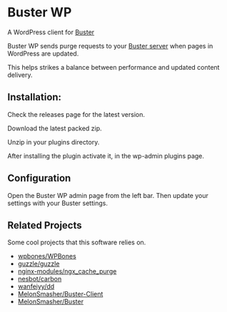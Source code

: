 # Buster WP

A WordPress client for [Buster](https://github.com/MelonSmasher/Buster)

Buster WP sends purge requests to your [Buster server](https://github.com/MelonSmasher/Buster) when pages in WordPress are updated.

This helps strikes a balance between performance and updated content delivery.

## Installation:

Check the releases page for the latest version.

Download the latest packed zip.

Unzip in your plugins directory.

After installing the plugin activate it, in the wp-admin plugins page.

## Configuration

Open the Buster WP admin page from the left bar. Then update your settings with your Buster settings.


## Related Projects

Some cool projects that this software relies on.

* [wpbones/WPBones](https://github.com/wpbones/WPBones)
* [guzzle/guzzle](https://github.com/guzzle/guzzle)
* [nginx-modules/ngx_cache_purge](https://github.com/nginx-modules/ngx_cache_purge)
* [nesbot/carbon](https://github.com/nesbot/carbon)
* [wanfeiyy/dd](https://github.com/wanfeiyy/dd)
* [MelonSmasher/Buster-Client](https://github.com/MelonSmasher/Buster-Client)
* [MelonSmasher/Buster](https://github.com/MelonSmasher/Buster)
